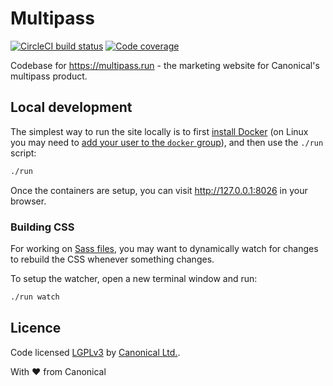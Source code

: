 # Multipass

[![CircleCI build status](https://circleci.com/gh/canonical-web-and-design/multipass.run.svg?style=shield)](https://circleci.com/gh/canonical-web-and-design/multipass.run)
[![Code coverage](https://codecov.io/gh/canonical-web-and-design/multipass.run/branch/master/graph/badge.svg)](https://codecov.io/gh/canonical-web-and-design/multipass.run)

Codebase for https://multipass.run - the marketing website for Canonical's multipass product.

## Local development

The simplest way to run the site locally is to first [install Docker](https://docs.docker.com/engine/installation/) (on Linux you may need to [add your user to the `docker` group](https://docs.docker.com/engine/installation/linux/linux-postinstall/)), and then use the `./run` script:

``` bash
./run
```

Once the containers are setup, you can visit <http://127.0.0.1:8026> in your browser.

### Building CSS

For working on [Sass files](static/sass), you may want to dynamically watch for changes to rebuild the CSS whenever something changes.

To setup the watcher, open a new terminal window and run:

``` bash
./run watch
```

## Licence

Code licensed [LGPLv3](http://opensource.org/licenses/lgpl-3.0.html) by [Canonical Ltd.](http://www.canonical.com/).

With ♥ from Canonical
